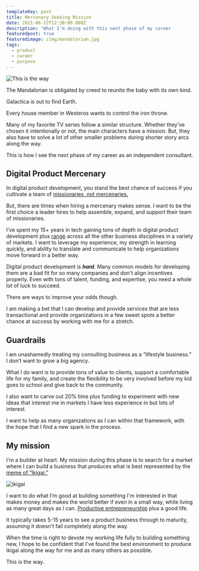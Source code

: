 ```yaml
---
templateKey: post
title: Mercenary Seeking Mission
date: 2021-06-22T12:30:00.000Z
description: "What I'm doing with this next phase of my career          "
featuredpost: true
featuredimage: /img/mandalorian.jpg
tags:
  - product
  - career
  - purpose
---
```

![This is the way](/img/mandalorian.jpg "The Mandalorian")

The Mandalorian is obligated by creed to reunite the baby with its own kind.

Galactica is out to find Earth.

Every house member in Westeros wants to control the iron throne.

Many of my favorite TV series follow a similar structure. Whether they’ve chosen it intentionally or not, the main characters have a mission. But, they also have to solve a lot of other smaller problems during shorter story arcs along the way.

This is how I see the next phase of my career as an independent consultant.

## Digital Product Mercenary

In digital product development, you stand the best chance of success if you cultivate a team of [missionaries, not mercenaries.](https://svpg.com/missionaries-vs-mercenaries/)

But, there are times when hiring a mercenary makes sense. I want to be the first choice a leader hires to help assemble, expand, and support their team of missionaries.

I’ve spent my 15+ years in tech gaining tons of depth in digital product development plus [range](https://www.amazon.com/Range-Generalists-Triumph-Specialized-World/dp/0735214484) across all the other business disciplines in a variety of markets. I want to leverage my experience, my strength in learning quickly, and ability to translate and communicate to help organizations move forward in a better way.

Digital product development is ***hard***. Many common models for developing them are a bad fit for so many companies and don't align incentives properly. Even with tons of talent, funding, and expertise, you need a whole lot of luck to succeed.

There are ways to improve your odds though.

I am making a bet that I can develop and provide services that are less transactional and provide organizations in a few sweet spots a better chance at success by working with me for a stretch.

## Guardrails

I am unashamedly treating my consulting business as a “lifestyle business.” I don’t want to grow a big agency.

What I do want is to provide tons of value to clients, support a comfortable life for my family, and create the flexibility to be very involved before my kid goes to school and give back to the community.

I also want to carve out 20% time plus funding to experiment with new ideas that interest me in markets I have less experience in but lots of interest.

I want to help as many organizations as I can within that framework, with the hope that I find a new spark in the process.

## My mission

I'm a builder at heart. My mission during this phase is to search for a market where I can build a business that produces what is best represented by the [meme of “Ikigai.”](https://theviewinside.me/what-is-your-ikigai/)

![ikigai](/img/ikigai.png "Ikigai")

I want to do what I’m good at building something I'm interested in that makes money and makes the world better if even in a small way, while living as many great days as I can. [Productive entrepreneurship](https://hbr.org/2017/06/is-america-encouraging-the-wrong-kind-of-entrepreneurship) plus a good life.

It typically takes 5-15 years to see a product business through to maturity, assuming it doesn't fail completely along the way.

When the time is right to devote my working life fully to building something new, I hope to be confident that I’ve found the best environment to produce ikigai along the way for me and as many others as possible.

This is the way.